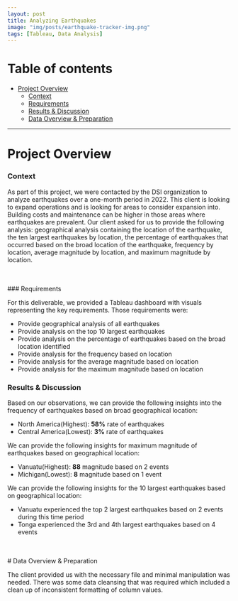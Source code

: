 ```yaml
---
layout: post
title: Analyzing Earthquakes 
image: "img/posts/earthquake-tracker-img.png"
tags: [Tableau, Data Analysis]
---
```


# Table of contents

- [Project Overview](#overview-main)
    - [Context](#overview-context)
    - [Requirements](#overview-actions)
    - [Results & Discussion](#overview-results)
    - [Data Overview & Preparation](#data-overview)

___

# Project Overview  <a name="overview-main"></a>

### Context <a name="overview-context"></a>

As part of this project, we were contacted by the DSI organization to analyze earthquakes over a one-month period in 2022. This client is looking to expand operations and is looking for areas to consider expansion into.  Building costs and maintenance can be higher in those areas where earthquakes are prevalent. Our client asked for us to provide the following analysis: geographical analysis containing the location of the earthquake, the ten largest earthquakes by location, the percentage of earthquakes that occurred based on the broad location of the earthquake, frequency by location, average magnitude by location, and maximum magnitude by location.  


<br>
<br>
### Requirements <a name="overview-actions"></a>

For this deliverable, we provided a Tableau dashboard with visuals representing the key requirements.
Those requirements were:

* Provide geographical analysis of all earthquakes 
* Provide analysis on the top 10 largest earthquakes
* Provide analysis on the percentage of earthquakes based on the broad location identified
* Provide analysis for the frequency based on location
* Provide analysis for the average magnitude based on location
* Provide analysis for the maximum magnitude based on location

### Results & Discussion <a name="overview-results"></a>

Based on our observations, we can provide the following insights into the frequency of earthquakes based on broad geographical location:

* North America(Highest): **58%** rate of earthquakes
* Central America(Lowest): **3%** rate of earthquakes

We can provide the following insights for maximum magnitude of earthquakes based on geographical location:

* Vanuatu(Highest): **88** magnitude based on 2 events
* Michigan(Lowest): **8** magnitude based on 1 event

We can provide the following insights for the 10 largest earthquakes based on geographical location:

* Vanuatu experienced the top 2 largest earthquakes based on 2 events during this time period
* Tonga experienced the 3rd and 4th largest earthquakes based on 4 events

<br>
<br>
# Data Overview & Preparation  <a name="data-overview"></a>

The client provided us with the necessary file and minimal manipulation was needed.  There was some data cleansing that was required which included a clean up of inconsistent formatting of column values.
<br>
<br>
